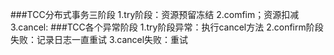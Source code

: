 ###TCC分布式事务三阶段
    1.try阶段：资源预留冻结
    2.comfim；资源扣减
    3.cancel:
###TCC各个异常阶段
    1.try阶段异常：执行cancel方法
    2.confirm阶段失败：记录日志一直重试
    3.cancel失败：重试
